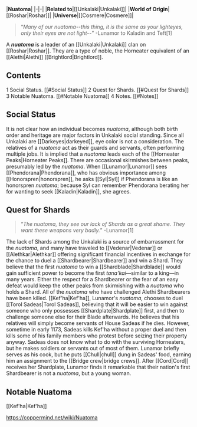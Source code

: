 |**Nuatoma**|
|-|-|
|**Related to**|[[Unkalaki\|Unkalaki]]|
|**World of Origin**|[[Roshar\|Roshar]]|
|**Universe**|[[Cosmere\|Cosmere]]|

>“*Many of our nuatoma--this thing, it is the same as your lighteyes, only their eyes are not light--*”
\-Lunamor to Kaladin and Teft[1]


A ***nuatoma*** is a leader of an [[Unkalaki\|Unkalaki]] clan on [[Roshar\|Roshar]]. They are a type of noble, the Horneater equivalent of an [[Alethi\|Alethi]] [[Brightlord\|Brightlord]].

## Contents

1 Social Status. [[#Social Status]] 
2 Quest for Shards. [[#Quest for Shards]] 
3 Notable Nuatoma. [[#Notable Nuatoma]] 
4 Notes. [[#Notes]] 


## Social Status
It is not clear how an individual becomes *nuatoma*, although both birth order and heritage are major factors in Unkalaki social standing. Since all Unkalaki are [[Darkeyes\|darkeyed]], eye color is not a consideration. The relatives of a *nuatoma* act as their guards and servants, often performing multiple jobs. It is implied that a *nuatoma* leads each of the [[Horneater Peaks\|Horneater Peaks]]. There are occasional skirmishes between peaks, presumably led by the *nuatoma*.
When [[Lunamor\|Lunamor]] sees [[Phendorana\|Phendorana]], who has obvious importance among [[Honorspren\|honorspren]], he asks [[Syl\|Syl]] if Phendorana is like an honorspren *nuatoma*; because Syl can remember Phendorana berating her for wanting to seek [[Kaladin\|Kaladin]], she agrees.

## Quest for Shards
>“*The nuatoma, they see our lack of Shards as a great shame. They want these weapons very badly.*”
\-Lunamor[1]

The lack of Shards among the Unkalaki is a source of embarrassment for the *nuatoma*, and many have traveled to [[Vedenar\|Vedenar]] or [[Alethkar\|Alethkar]] offering significant financial incentives in exchange for the chance to duel a [[Shardbearer\|Shardbearer]] and win a Shard. They believe that the first *nuatoma* to win a [[Shardblade\|Shardblade]] would gain sufficient power to become the first *tana'kai*—similar to a king—in many years. Either the respect for a Shardbearer or the fear of an easy defeat would keep the other peaks from skirmishing with a *nuatoma* who holds a Shard.
All of the *nuatoma* who have challenged Alethi Shardbearers have been killed. [[Kef'ha\|Kef'ha]], Lunamor's *nuatoma*, chooses to duel [[Torol Sadeas\|Torol Sadeas]], believing that it will be easier to win against someone who only possesses [[Shardplate\|Shardplate]] first, and then to challenge someone else for their Blade afterwards. He believes that his relatives will simply become servants of House Sadeas if he dies. However, sometime in early 1173, Sadeas kills Kef'ha without a proper duel and then kills some of his family members who protest before seizing their property anyway. Sadeas does not know what to do with the surviving Horneaters, but he makes soldiers or servants out of most of them. Lunamor briefly serves as his cook, but he puts [[Chull\|chull]] dung in Sadeas' food, earning him an assignment to the [[Bridge crew\|bridge crews]].
After [[Cord\|Cord]] receives her Shardplate, Lunamor finds it remarkable that their nation's first Shardbearer is not a *nuatoma*, but a young woman.

## Notable Nuatoma
[[Kef'ha\|Kef'ha]]


https://coppermind.net/wiki/Nuatoma